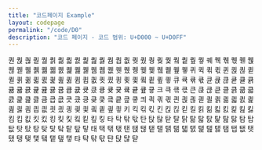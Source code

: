 ```yaml
---
title: "코드페이지 Example"
layout: codepage
permalink: "/code/D0"
description: "코드 페이지 - 코드 범위: U+D000 ~ U+D0FF"
---
```


<span class="character">퀀</span>
<span class="character">퀁</span>
<span class="character">퀂</span>
<span class="character">퀃</span>
<span class="character">퀄</span>
<span class="character">퀅</span>
<span class="character">퀆</span>
<span class="character">퀇</span>
<span class="character">퀈</span>
<span class="character">퀉</span>
<span class="character">퀊</span>
<span class="character">퀋</span>
<span class="character">퀌</span>
<span class="character">퀍</span>
<span class="character">퀎</span>
<span class="character">퀏</span>
<span class="character">퀐</span>
<span class="character">퀑</span>
<span class="character">퀒</span>
<span class="character">퀓</span>
<span class="character">퀔</span>
<span class="character">퀕</span>
<span class="character">퀖</span>
<span class="character">퀗</span>
<span class="character">퀘</span>
<span class="character">퀙</span>
<span class="character">퀚</span>
<span class="character">퀛</span>
<span class="character">퀜</span>
<span class="character">퀝</span>
<span class="character">퀞</span>
<span class="character">퀟</span>
<span class="character">퀠</span>
<span class="character">퀡</span>
<span class="character">퀢</span>
<span class="character">퀣</span>
<span class="character">퀤</span>
<span class="character">퀥</span>
<span class="character">퀦</span>
<span class="character">퀧</span>
<span class="character">퀨</span>
<span class="character">퀩</span>
<span class="character">퀪</span>
<span class="character">퀫</span>
<span class="character">퀬</span>
<span class="character">퀭</span>
<span class="character">퀮</span>
<span class="character">퀯</span>
<span class="character">퀰</span>
<span class="character">퀱</span>
<span class="character">퀲</span>
<span class="character">퀳</span>
<span class="character">퀴</span>
<span class="character">퀵</span>
<span class="character">퀶</span>
<span class="character">퀷</span>
<span class="character">퀸</span>
<span class="character">퀹</span>
<span class="character">퀺</span>
<span class="character">퀻</span>
<span class="character">퀼</span>
<span class="character">퀽</span>
<span class="character">퀾</span>
<span class="character">퀿</span>
<span class="character">큀</span>
<span class="character">큁</span>
<span class="character">큂</span>
<span class="character">큃</span>
<span class="character">큄</span>
<span class="character">큅</span>
<span class="character">큆</span>
<span class="character">큇</span>
<span class="character">큈</span>
<span class="character">큉</span>
<span class="character">큊</span>
<span class="character">큋</span>
<span class="character">큌</span>
<span class="character">큍</span>
<span class="character">큎</span>
<span class="character">큏</span>
<span class="character">큐</span>
<span class="character">큑</span>
<span class="character">큒</span>
<span class="character">큓</span>
<span class="character">큔</span>
<span class="character">큕</span>
<span class="character">큖</span>
<span class="character">큗</span>
<span class="character">큘</span>
<span class="character">큙</span>
<span class="character">큚</span>
<span class="character">큛</span>
<span class="character">큜</span>
<span class="character">큝</span>
<span class="character">큞</span>
<span class="character">큟</span>
<span class="character">큠</span>
<span class="character">큡</span>
<span class="character">큢</span>
<span class="character">큣</span>
<span class="character">큤</span>
<span class="character">큥</span>
<span class="character">큦</span>
<span class="character">큧</span>
<span class="character">큨</span>
<span class="character">큩</span>
<span class="character">큪</span>
<span class="character">큫</span>
<span class="character">크</span>
<span class="character">큭</span>
<span class="character">큮</span>
<span class="character">큯</span>
<span class="character">큰</span>
<span class="character">큱</span>
<span class="character">큲</span>
<span class="character">큳</span>
<span class="character">클</span>
<span class="character">큵</span>
<span class="character">큶</span>
<span class="character">큷</span>
<span class="character">큸</span>
<span class="character">큹</span>
<span class="character">큺</span>
<span class="character">큻</span>
<span class="character">큼</span>
<span class="character">큽</span>
<span class="character">큾</span>
<span class="character">큿</span>
<span class="character">킀</span>
<span class="character">킁</span>
<span class="character">킂</span>
<span class="character">킃</span>
<span class="character">킄</span>
<span class="character">킅</span>
<span class="character">킆</span>
<span class="character">킇</span>
<span class="character">킈</span>
<span class="character">킉</span>
<span class="character">킊</span>
<span class="character">킋</span>
<span class="character">킌</span>
<span class="character">킍</span>
<span class="character">킎</span>
<span class="character">킏</span>
<span class="character">킐</span>
<span class="character">킑</span>
<span class="character">킒</span>
<span class="character">킓</span>
<span class="character">킔</span>
<span class="character">킕</span>
<span class="character">킖</span>
<span class="character">킗</span>
<span class="character">킘</span>
<span class="character">킙</span>
<span class="character">킚</span>
<span class="character">킛</span>
<span class="character">킜</span>
<span class="character">킝</span>
<span class="character">킞</span>
<span class="character">킟</span>
<span class="character">킠</span>
<span class="character">킡</span>
<span class="character">킢</span>
<span class="character">킣</span>
<span class="character">키</span>
<span class="character">킥</span>
<span class="character">킦</span>
<span class="character">킧</span>
<span class="character">킨</span>
<span class="character">킩</span>
<span class="character">킪</span>
<span class="character">킫</span>
<span class="character">킬</span>
<span class="character">킭</span>
<span class="character">킮</span>
<span class="character">킯</span>
<span class="character">킰</span>
<span class="character">킱</span>
<span class="character">킲</span>
<span class="character">킳</span>
<span class="character">킴</span>
<span class="character">킵</span>
<span class="character">킶</span>
<span class="character">킷</span>
<span class="character">킸</span>
<span class="character">킹</span>
<span class="character">킺</span>
<span class="character">킻</span>
<span class="character">킼</span>
<span class="character">킽</span>
<span class="character">킾</span>
<span class="character">킿</span>
<span class="character">타</span>
<span class="character">탁</span>
<span class="character">탂</span>
<span class="character">탃</span>
<span class="character">탄</span>
<span class="character">탅</span>
<span class="character">탆</span>
<span class="character">탇</span>
<span class="character">탈</span>
<span class="character">탉</span>
<span class="character">탊</span>
<span class="character">탋</span>
<span class="character">탌</span>
<span class="character">탍</span>
<span class="character">탎</span>
<span class="character">탏</span>
<span class="character">탐</span>
<span class="character">탑</span>
<span class="character">탒</span>
<span class="character">탓</span>
<span class="character">탔</span>
<span class="character">탕</span>
<span class="character">탖</span>
<span class="character">탗</span>
<span class="character">탘</span>
<span class="character">탙</span>
<span class="character">탚</span>
<span class="character">탛</span>
<span class="character">태</span>
<span class="character">택</span>
<span class="character">탞</span>
<span class="character">탟</span>
<span class="character">탠</span>
<span class="character">탡</span>
<span class="character">탢</span>
<span class="character">탣</span>
<span class="character">탤</span>
<span class="character">탥</span>
<span class="character">탦</span>
<span class="character">탧</span>
<span class="character">탨</span>
<span class="character">탩</span>
<span class="character">탪</span>
<span class="character">탫</span>
<span class="character">탬</span>
<span class="character">탭</span>
<span class="character">탮</span>
<span class="character">탯</span>
<span class="character">탰</span>
<span class="character">탱</span>
<span class="character">탲</span>
<span class="character">탳</span>
<span class="character">탴</span>
<span class="character">탵</span>
<span class="character">탶</span>
<span class="character">탷</span>
<span class="character">탸</span>
<span class="character">탹</span>
<span class="character">탺</span>
<span class="character">탻</span>
<span class="character">탼</span>
<span class="character">탽</span>
<span class="character">탾</span>
<span class="character">탿</span>